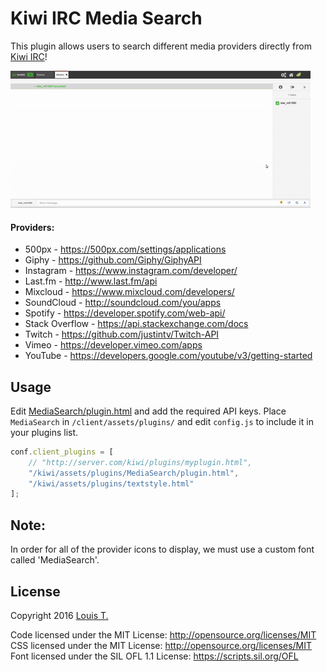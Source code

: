 # Kiwi IRC Media Search

This plugin allows users to search different media providers directly from [Kiwi IRC]!

![Example](https://github.com/LouisT/KiwiIRC-MediaSearch/blob/master/assets/KiwiIRC-MediaSearch.gif)

#### Providers:
* 500px            - https://500px.com/settings/applications
* Giphy            - https://github.com/Giphy/GiphyAPI
* Instagram        - https://www.instagram.com/developer/
* Last.fm          - http://www.last.fm/api
* Mixcloud         - https://www.mixcloud.com/developers/
* SoundCloud       - http://soundcloud.com/you/apps
* Spotify          - https://developer.spotify.com/web-api/
* Stack Overflow   - https://api.stackexchange.com/docs
* Twitch           - https://github.com/justintv/Twitch-API
* Vimeo            - https://developer.vimeo.com/apps
* YouTube          - https://developers.google.com/youtube/v3/getting-started


Usage
-
Edit [MediaSearch/plugin.html](MediaSearch/plugin.html) and add the required API keys.
Place `MediaSearch` in `/client/assets/plugins/` and edit `config.js` to include it in your plugins list.

```javascript
conf.client_plugins = [
    // "http://server.com/kiwi/plugins/myplugin.html",
    "/kiwi/assets/plugins/MediaSearch/plugin.html",
    "/kiwi/assets/plugins/textstyle.html"
];
```

Note:
-
In order for all of the provider icons to display, we must use a custom font called 'MediaSearch'.

License
-
Copyright 2016 [Louis T.]

Code licensed under the MIT License: http://opensource.org/licenses/MIT
CSS licensed under the MIT License: http://opensource.org/licenses/MIT
Font licensed under the SIL OFL 1.1 License: https://scripts.sil.org/OFL

[Kiwi IRC]: https://kiwiirc.com/
[Font Awesome]: https://fortawesome.github.io/Font-Awesome/
[BootstrapCDN]: http://www.bootstrapcdn.com/#fontawesome_tab
[MaxCDN]: https://www.maxcdn.com/
[Louis T.]: https://ltdev.im/
